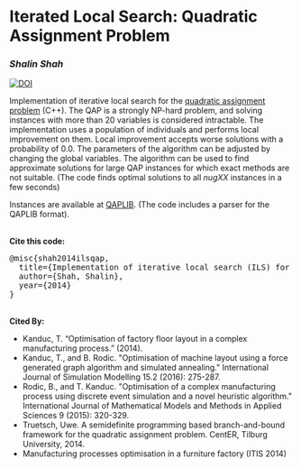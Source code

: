 <h1>Iterated Local Search: Quadratic Assignment Problem</h1>

<i><h3>Shalin Shah</h3></i>
<a href="https://zenodo.org/badge/latestdoi/134310524"><img src="https://zenodo.org/badge/134310524.svg" alt="DOI"></a>

<p>
Implementation of iterative local search for the <a href="http://en.wikipedia.org/wiki/Quadratic_assignment_problem">quadratic assignment problem</a> (C++). The QAP is a
strongly NP-hard problem, and solving instances with more than 20 variables is considered intractable.
The implementation uses a population of individuals and performs local improvement on them.
Local improvement accepts worse solutions with a probability of 0.0. The parameters of the algorithm
can be adjusted by changing the global variables. The algorithm can be used to find approximate solutions
for large QAP instances for which exact methods are not suitable. (The code finds optimal solutions to all <i>nugXX</i> instances in a few seconds)
</p>
Instances are available at <a href="http://www.opt.math.tu-graz.ac.at/qaplib/">QAPLIB</a>. 
(The code includes a parser for the QAPLIB format).
<br><br>
<p><b>Cite this code:</b>
<pre>
@misc{shah2014ilsqap,
  title={Implementation of iterative local search (ILS) for the quadratic assignment problem},
  author={Shah, Shalin},
  year={2014}
}
</pre>
<br><b>Cited By:</b><ul><li>Kanduc, T. “Optimisation of factory floor layout in a complex manufacturing process.” (2014).</li><li>Kanduc, T., and B. Rodic. "Optimisation of machine layout using a force generated graph algorithm and simulated annealing." International Journal of Simulation Modelling 15.2 (2016): 275-287.</li><li>Rodic, B., and T. Kanduc. "Optimisation of a complex manufacturing process using discrete event simulation and a novel heuristic algorithm." International Journal of Mathematical Models and Methods in Applied Sciences 9 (2015): 320-329.</li><li>Truetsch, Uwe. A semidefinite programming based branch-and-bound framework for the quadratic assignment problem. CentER, Tilburg University, 2014.</li><li>Manufacturing processes optimisation in a furniture factory (ITIS 2014)</ul></li><br>
